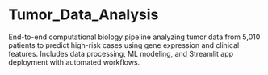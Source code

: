 # Tumor_Data_Analysis
End-to-end computational biology pipeline analyzing tumor data from 5,010 patients to predict high-risk cases using gene expression and clinical features. Includes data processing, ML modeling, and Streamlit app deployment with automated workflows.
